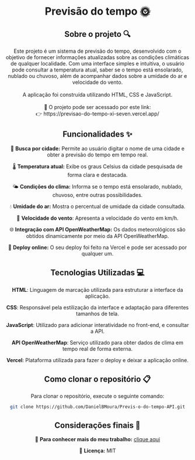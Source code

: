 <div align="center">
<h1 align="center">  Previsão do tempo 🌞 </h1>

## Sobre o projeto 🔍

<p align="center">
Este projeto é um sistema de previsão do tempo, desenvolvido com o objetivo de fornecer informações atualizadas sobre as condições climáticas de qualquer localidade.
Com uma interface simples e intuitiva, o usuário pode consultar a temperatura atual, saber se o tempo está ensolarado, nublado ou chuvoso, além de acompanhar dados sobre a umidade do ar e velocidade do vento. <br> <br>
A aplicação foi construída utilizando HTML, CSS e JavaScript.<br> <br>
📡 O projeto pode ser acessado por este link: <br>
👉 https://previsao-do-tempo-xi-seven.vercel.app/
</p>

## Funcionalidades ✨

📍 **Busca por cidade:** Permite ao usuário digitar o nome de uma cidade e obter a previsão do tempo em tempo real.  

🌡️ **Temperatura atual:** Exibe os graus Celsius da cidade pesquisada de forma clara e destacada. 

🌤️ **Condições do clima:** Informa se o tempo está ensolarado, nublado, chuvoso, entre outras possibilidades.

💧 **Umidade do ar:** Mostra o percentual de umidade da cidade consultada.  

💨 **Velocidade do vento**: Apresenta a velocidade do vento em km/h.

🌐 **Integração com API OpenWeatherMap:** Os dados meteorológicos são obtidos dinamicamente por meio da API OpenWeatherMap.  

🔗 **Deploy online:** O seu deploy foi feito na Vercel e pode ser acessado por qualquer um.

## Tecnologias Utilizadas 💻

**HTML**: Linguagem de marcação utilizada para estruturar a interface da aplicação.  

**CSS**: Responsável pela estilização da interface e adaptação para diferentes tamanhos de tela.

**JavaScript**: Utilizado para adicionar interatividade no front-end, e consultar a API. 

**API OpenWeatherMap**: Serviço utilizado para obter dados de clima em tempo real de forma externa.  

**Vercel**: Plataforma utilizada para fazer o deploy e deixar a aplicação online.

## Como clonar o repositório 📋

Para clonar o repositório, execute o seguinte comando:

```bash
git clone https://github.com/DanielBMoura/Previs-o-do-tempo-API.git
```

## Considerações finais 📝

🔗 **Para conhecer mais do meu trabalho:** [clique aqui](https://www.linkedin.com/in/daniel-borazo-de-moura-b4a995356/)

📜 **Licença:** MIT

 </div>
